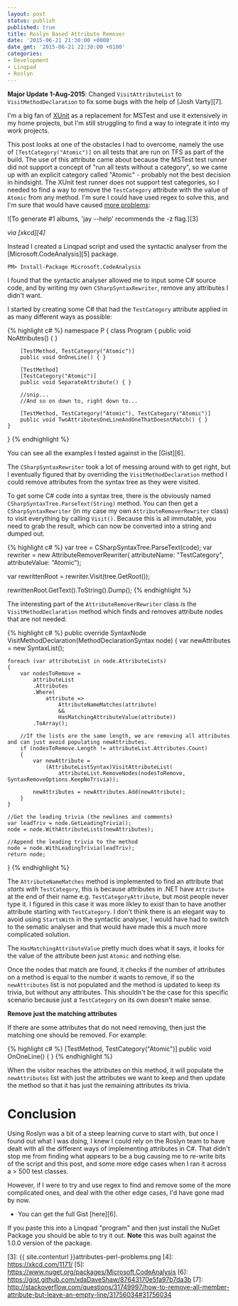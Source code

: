 ```yaml
---
layout: post
status: publish
published: true
title: Roslyn Based Attribute Remover
date: '2015-06-21 21:30:00 +0000'
date_gmt: '2015-06-21 22:30:00 +0100'
categories:
- Development
- Linqpad
- Roslyn
---
```


**Major Update 1-Aug-2015**: Changed `VisitAttributeList` to `VisitMethodDeclaration` to fix some bugs with the help of [Josh Varty][7].

I'm a big fan of [XUnit][1] as a replacement for MSTest and use it extensively in my home projects, but I'm still struggling to find a way to integrate it into my work projects.

This post looks at one of the obstacles I had to overcome, namely the use of `[TestCategory("Atomic")]` on all tests that are run on TFS as part of the build. The use of this attribute came about because the MSTest test runner did not support a concept of "run all tests without a category", so we came up with an explicit category called "Atomic" - probably not the best decision in hindsight. The XUnit test runner does not support test categories, so I needed to find a way to remove the `TestCategory` attribute with the value of `Atomic` from any method. I'm sure I could have used regex to solve this, and I'm sure that would have caused [more problems][2]:

![To generate #1 albums, 'jay --help' recommends the -z flag.][3]

*via [xkcd][4]*

Instead I created a Linqpad script and used the syntactic analyser from the [Microsoft.CodeAnalysis][5] package.

    PM> Install-Package Microsoft.CodeAnalysis

I found that the syntactic analyser allowed me to input some C# source code, and by writing my own `CSharpSyntaxRewriter`, remove any attributes I didn't want.

I started by creating some C# that had the `TestCategory` attribute applied in as many different ways as possible:

{% highlight c# %}
namespace P
{
    class Program
    {
        public void NoAttributes() { }

        [TestMethod, TestCategory("Atomic")]
        public void OnOneLine() { }

        [TestMethod]
        [TestCategory("Atomic")]
        public void SeparateAttribute() { }
        
        //snip...
        //And so on down to, right down to...
                
        [TestMethod, TestCategory("Atomic"), TestCategory("Atomic")]
        public void TwoAttributesOneLineAndOneThatDoesntMatch() { }
    }
}
{% endhighlight %}

You can see all the examples I tested against in the [Gist][6].

The `CSharpSyntaxRewriter` took a lot of messing around with to get right, but I eventually figured that by overriding the `VisitMethodDeclaration` method I could remove attributes from the syntax tree as they were visited.

To get some C# code into a syntax tree, there is the obviously named `CSharpSyntaxTree.ParseText(String)` method. You can then get a `CSharpSyntaxRewriter` (in my case my own `AttributeRemoverRewriter` class) to visit everything by calling `Visit()`. Because this is all immutable, you need to grab the result, which can now be converted into a string and dumped out. 

{% highlight c# %}
var tree = CSharpSyntaxTree.ParseText(code);
var rewriter = new AttributeRemoverRewriter(
    attributeName: "TestCategory", 
    attributeValue: "Atomic");

var rewrittenRoot = rewriter.Visit(tree.GetRoot());

rewrittenRoot.GetText().ToString().Dump();
{% endhighlight %}

The interesting part of the `AttributeRemoverRewriter` class is the `VisitMethodDeclaration` method which finds and removes attribute nodes that are not needed:

{% highlight c# %}
public override SyntaxNode VisitMethodDeclaration(MethodDeclarationSyntax node)
{
    var newAttributes = new SyntaxList<AttributeListSyntax>();

    foreach (var attributeList in node.AttributeLists)
    {
        var nodesToRemove =
            attributeList
            .Attributes
            .Where(
                attribute =>
                    AttributeNameMatches(attribute)
                    &&
                    HasMatchingAttributeValue(attribute))
            .ToArray();

        //If the lists are the same length, we are removing all attributes and can just avoid populating newAttributes.
        if (nodesToRemove.Length != attributeList.Attributes.Count)
        {
            var newAttribute =
                (AttributeListSyntax)VisitAttributeList(
                    attributeList.RemoveNodes(nodesToRemove, SyntaxRemoveOptions.KeepNoTrivia));

            newAttributes = newAttributes.Add(newAttribute);
        }
    }

    //Get the leading trivia (the newlines and comments)
    var leadTriv = node.GetLeadingTrivia();
    node = node.WithAttributeLists(newAttributes);

    //Append the leading trivia to the method
    node = node.WithLeadingTrivia(leadTriv);
    return node;
}
{% endhighlight %}

The `AttributeNameMatches` method is implemented to find an attribute that *starts with* `TestCategory`, this is because attributes in .NET have `Attribute` at the end of their name e.g. `TestCategoryAttribute`, but most people never type it. I figured in this case it was more likley to exist than to have another attribute starting with `TestCategory`. I don't think there is an elegant way to avoid using `StartsWith` in the syntactic analyser, I would have had to switch to the sematic analyser and that would have made this a much more complicated solution. 

The `HasMatchingAttributeValue` pretty much does what it says, it looks for the value of the attribute been just `Atomic` and nothing else.

Once the nodes that match are found, it checks if the number of attributes on a method is equal to the number it wants to remove, if so the `newAttributes` list is not populated and the method is updated to keep its trivia, but without any attributes. This shouldn't be the case for this specific scenario because just a `TestCategory` on its own  doesn't make sense.

**Remove just the matching attributes**

If there are some attributes that do not need removing, then just the matching one should be removed. For example:

{% highlight c# %}
[TestMethod, TestCategory("Atomic")]
public void OnOneLine() { }
{% endhighlight %}

When the visitor reaches the attributes on this method, it will populate the `newAttributes` list with just the attributes we want to keep and then update the method so that it has just the remaining attributes its trivia.

# Conclusion
Using Roslyn was a bit of a steep learning curve to start with, but once I found out what I was doing, I knew I could rely on the Roslyn team to have dealt with all the different ways of implementing attributes in C#. That didn't stop me from finding what appears to be a bug causing me to re-write bits of the script and this post, and some more edge cases when I ran it across a > 500 test classes.

However, if I were to try and use regex to find and remove some of the more complicated ones, and deal with the other edge cases, I'd have gone mad by now.

 - You can get the full Gist [here][6]. 

 If you paste this into a Linqpad "program" and then just install the NuGet Package you should be able to try it out. 
 **Note** this was built against the 1.0.0 version of the package.
 
   [1]: http://xunit.github.io
   [2]: http://blog.codinghorror.com/regular-expressions-now-you-have-two-problems/
   [3]: {{ site.contenturl }}attributes-perl-problems.png
   [4]: https://xkcd.com/1171/
   [5]: https://www.nuget.org/packages/Microsoft.CodeAnalysis
   [6]: https://gist.github.com/xdaDaveShaw/87643170e5fa97b7da3b
   [7]: http://stackoverflow.com/questions/31749997/how-to-remove-all-member-attribute-but-leave-an-empty-line/31756034#31756034